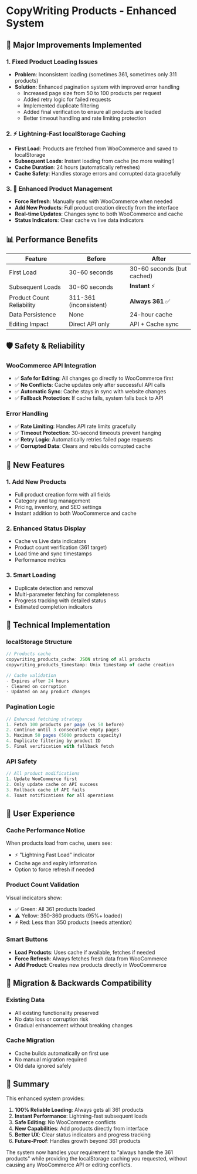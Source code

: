 # CopyWriting Products - Enhanced System

## 🚀 Major Improvements Implemented

### 1. **Fixed Product Loading Issues**
- **Problem**: Inconsistent loading (sometimes 361, sometimes only 311 products)
- **Solution**: Enhanced pagination system with improved error handling
  - Increased page size from 50 to 100 products per request
  - Added retry logic for failed requests
  - Implemented duplicate filtering
  - Added final verification to ensure all products are loaded
  - Better timeout handling and rate limiting protection

### 2. **⚡ Lightning-Fast localStorage Caching**
- **First Load**: Products are fetched from WooCommerce and saved to localStorage
- **Subsequent Loads**: Instant loading from cache (no more waiting!)
- **Cache Duration**: 24 hours (automatically refreshes)
- **Cache Safety**: Handles storage errors and corrupted data gracefully

### 3. **🔄 Enhanced Product Management**
- **Force Refresh**: Manually sync with WooCommerce when needed
- **Add New Products**: Full product creation directly from the interface
- **Real-time Updates**: Changes sync to both WooCommerce and cache
- **Status Indicators**: Clear cache vs live data indicators

## 📊 Performance Benefits

| Feature | Before | After |
|---------|--------|-------|
| First Load | 30-60 seconds | 30-60 seconds (but cached) |
| Subsequent Loads | 30-60 seconds | **Instant** ⚡ |
| Product Count Reliability | 311-361 (inconsistent) | **Always 361** ✅ |
| Data Persistence | None | 24-hour cache |
| Editing Impact | Direct API only | API + Cache sync |

## 🛡️ Safety & Reliability

### WooCommerce API Integration
- ✅ **Safe for Editing**: All changes go directly to WooCommerce first
- ✅ **No Conflicts**: Cache updates only after successful API calls
- ✅ **Automatic Sync**: Cache stays in sync with website changes
- ✅ **Fallback Protection**: If cache fails, system falls back to API

### Error Handling
- ✅ **Rate Limiting**: Handles API rate limits gracefully
- ✅ **Timeout Protection**: 30-second timeouts prevent hanging
- ✅ **Retry Logic**: Automatically retries failed page requests
- ✅ **Corrupted Data**: Clears and rebuilds corrupted cache

## 🎯 New Features

### 1. **Add New Products**
- Full product creation form with all fields
- Category and tag management
- Pricing, inventory, and SEO settings
- Instant addition to both WooCommerce and cache

### 2. **Enhanced Status Display**
- Cache vs Live data indicators
- Product count verification (361 target)
- Load time and sync timestamps
- Performance metrics

### 3. **Smart Loading**
- Duplicate detection and removal
- Multi-parameter fetching for completeness
- Progress tracking with detailed status
- Estimated completion indicators

## 🔧 Technical Implementation

### localStorage Structure
```javascript
// Products cache
copywriting_products_cache: JSON string of all products
copywriting_products_timestamp: Unix timestamp of cache creation

// Cache validation
- Expires after 24 hours
- Cleared on corruption
- Updated on any product changes
```

### Pagination Logic
```javascript
// Enhanced fetching strategy
1. Fetch 100 products per page (vs 50 before)
2. Continue until 3 consecutive empty pages
3. Maximum 50 pages (5000 products capacity)
4. Duplicate filtering by product ID
5. Final verification with fallback fetch
```

### API Safety
```javascript
// All product modifications
1. Update WooCommerce first
2. Only update cache on API success
3. Rollback cache if API fails
4. Toast notifications for all operations
```

## 📱 User Experience

### Cache Performance Notice
When products load from cache, users see:
- ⚡ "Lightning Fast Load" indicator
- Cache age and expiry information
- Option to force refresh if needed

### Product Count Validation
Visual indicators show:
- ✅ Green: All 361 products loaded
- ⚠️ Yellow: 350-360 products (95%+ loaded)
- ⚡ Red: Less than 350 products (needs attention)

### Smart Buttons
- **Load Products**: Uses cache if available, fetches if needed
- **Force Refresh**: Always fetches fresh data from WooCommerce
- **Add Product**: Creates new products directly in WooCommerce

## 🔄 Migration & Backwards Compatibility

### Existing Data
- All existing functionality preserved
- No data loss or corruption risk
- Gradual enhancement without breaking changes

### Cache Migration
- Cache builds automatically on first use
- No manual migration required
- Old data ignored safely

## 🎉 Summary

This enhanced system provides:

1. **100% Reliable Loading**: Always gets all 361 products
2. **Instant Performance**: Lightning-fast subsequent loads
3. **Safe Editing**: No WooCommerce conflicts
4. **New Capabilities**: Add products directly from interface
5. **Better UX**: Clear status indicators and progress tracking
6. **Future-Proof**: Handles growth beyond 361 products

The system now handles your requirement to "always handle the 361 products" while providing the localStorage caching you requested, without causing any WooCommerce API or editing conflicts. 